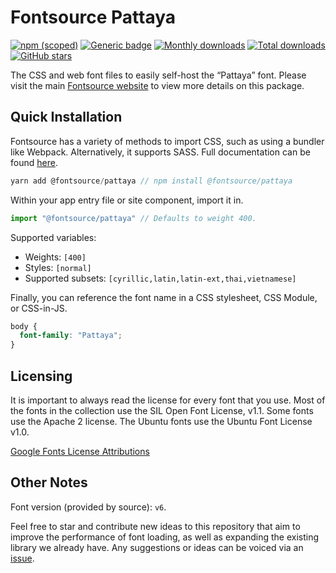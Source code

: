 # Fontsource Pattaya

[![npm (scoped)](https://img.shields.io/npm/v/@fontsource/pattaya?color=brightgreen)](https://www.npmjs.com/package/@fontsource/pattaya) [![Generic badge](https://img.shields.io/badge/fontsource-passing-brightgreen)](https://github.com/fontsource/fontsource) [![Monthly downloads](https://badgen.net/npm/dm/@fontsource/pattaya)](https://github.com/fontsource/fontsource) [![Total downloads](https://badgen.net/npm/dt/@fontsource/pattaya)](https://github.com/fontsource/fontsource) [![GitHub stars](https://img.shields.io/github/stars/fontsource/fontsource.svg?style=social&label=Star)](https://github.com/fontsource/fontsource/stargazers)

The CSS and web font files to easily self-host the “Pattaya” font. Please visit the main [Fontsource website](https://fontsource.org/fonts/pattaya) to view more details on this package.

## Quick Installation

Fontsource has a variety of methods to import CSS, such as using a bundler like Webpack. Alternatively, it supports SASS. Full documentation can be found [here](https://fontsource.org/docs/introduction).

```javascript
yarn add @fontsource/pattaya // npm install @fontsource/pattaya
```

Within your app entry file or site component, import it in.

```javascript
import "@fontsource/pattaya" // Defaults to weight 400.
```

Supported variables:

- Weights: `[400]`
- Styles: `[normal]`
- Supported subsets: `[cyrillic,latin,latin-ext,thai,vietnamese]`

Finally, you can reference the font name in a CSS stylesheet, CSS Module, or CSS-in-JS.

```css
body {
  font-family: "Pattaya";
}
```

## Licensing

It is important to always read the license for every font that you use.
Most of the fonts in the collection use the SIL Open Font License, v1.1. Some fonts use the Apache 2 license. The Ubuntu fonts use the Ubuntu Font License v1.0.

[Google Fonts License Attributions](https://fonts.google.com/attribution)

## Other Notes

Font version (provided by source): `v6`.

Feel free to star and contribute new ideas to this repository that aim to improve the performance of font loading, as well as expanding the existing library we already have. Any suggestions or ideas can be voiced via an [issue](https://github.com/fontsource/fontsource/issues).
